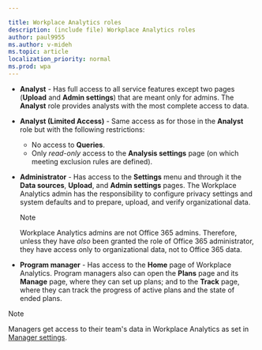 ```yaml
---

title: Workplace Analytics roles
description: (include file) Workplace Analytics roles 
author: paul9955
ms.author: v-mideh
ms.topic: article
localization_priority: normal 
ms.prod: wpa
---
```


* **Analyst** - Has full access to all service features except two pages (**Upload** and **Admin settings**) that are meant only for admins. The **Analyst** role provides analysts with the most complete access to data.

* **Analyst (Limited Access)** - Same access as for those in the **Analyst** role but with the following restrictions:
   * No access to **Queries**.
   * Only _read-only_ access to the **Analysis settings** page (on which meeting exclusion rules are defined).

* **Administrator** - Has access to the **Settings** menu and through it the **Data sources**, **Upload**, and **Admin settings** pages. The Workplace Analytics admin has the responsibility to configure privacy settings and system defaults and to prepare, upload, and verify organizational data.

  > [!NOTE]
  > Workplace Analytics admins are not Office 365 admins. Therefore, unless they have *also* been granted the role of Office 365 administrator, they have access only to organizational data, not to Office 365 data.

* **Program manager** - Has access to the **Home** page of Workplace Analytics. Program managers also can open the **Plans** page and its **Manage** page, where they can set up plans; and to the **Track** page, where they can track the progress of active plans and the state of ended plans.

>[!Note]
>Managers get access to their team's data in Workplace Analytics as set in [Manager settings](../use/settings.md#manager-settings).
